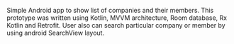 Simple Android app to show list of companies and their members.
This prototype was written using Kotlin, MVVM architecture, Room database, Rx Kotlin and Retrofit.
User also can search particular company or member by using android SearchView layout.
